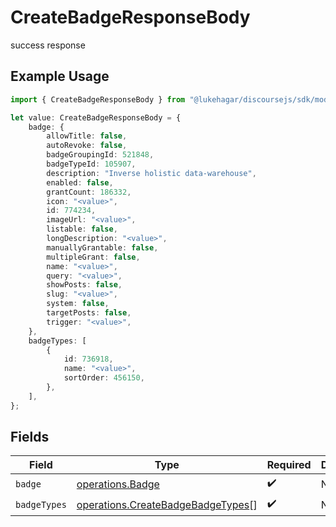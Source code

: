 # CreateBadgeResponseBody

success response

## Example Usage

```typescript
import { CreateBadgeResponseBody } from "@lukehagar/discoursejs/sdk/models/operations";

let value: CreateBadgeResponseBody = {
    badge: {
        allowTitle: false,
        autoRevoke: false,
        badgeGroupingId: 521848,
        badgeTypeId: 105907,
        description: "Inverse holistic data-warehouse",
        enabled: false,
        grantCount: 186332,
        icon: "<value>",
        id: 774234,
        imageUrl: "<value>",
        listable: false,
        longDescription: "<value>",
        manuallyGrantable: false,
        multipleGrant: false,
        name: "<value>",
        query: "<value>",
        showPosts: false,
        slug: "<value>",
        system: false,
        targetPosts: false,
        trigger: "<value>",
    },
    badgeTypes: [
        {
            id: 736918,
            name: "<value>",
            sortOrder: 456150,
        },
    ],
};
```

## Fields

| Field                                                                                         | Type                                                                                          | Required                                                                                      | Description                                                                                   |
| --------------------------------------------------------------------------------------------- | --------------------------------------------------------------------------------------------- | --------------------------------------------------------------------------------------------- | --------------------------------------------------------------------------------------------- |
| `badge`                                                                                       | [operations.Badge](../../../sdk/models/operations/badge.md)                                   | :heavy_check_mark:                                                                            | N/A                                                                                           |
| `badgeTypes`                                                                                  | [operations.CreateBadgeBadgeTypes](../../../sdk/models/operations/createbadgebadgetypes.md)[] | :heavy_check_mark:                                                                            | N/A                                                                                           |